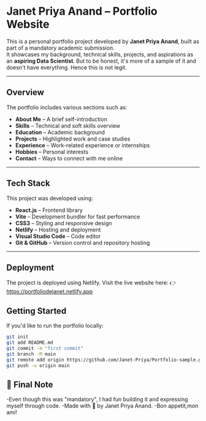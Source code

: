 #  Janet Priya Anand – Portfolio Website

This is a personal portfolio project developed by **Janet Priya Anand**, built as part of a mandatory academic submission.  
It showcases my background, technical skills, projects, and aspirations as an **aspiring Data Scientist**.
But to be honest, it's more of a sample of it and doesn't have everything. Hence this is not legit.

---

##  Overview

The portfolio includes various sections such as:

- **About Me** – A brief self-introduction
- **Skills** – Technical and soft skills overview
- **Education** – Academic background
- **Projects** – Highlighted work and case studies
- **Experience** – Work-related experience or internships
- **Hobbies** – Personal interests
- **Contact** – Ways to connect with me online

---

##  Tech Stack

This project was developed using:

- **React.js** – Frontend library
- **Vite** – Development bundler for fast performance
- **CSS3** – Styling and responsive design
- **Netlify** – Hosting and deployment
- **Visual Studio Code** – Code editor
- **Git & GitHub** – Version control and repository hosting

---

##  Deployment
The project is deployed using Netlify.
Visit the live website here:
👉 https://portfoliodejanet.netlify.app

## Getting Started

If you'd like to run the portfolio locally:

```bash
git init
git add README.md
git commit -m "first commit"
git branch -M main
git remote add origin https://github.com/Janet-Priya/Portfolio-sample.git
git push -u origin main
```


## 🧁 Final Note
-Even though this was "mandatory", I had fun building it and expressing myself through code.
-Made with 💖 by Janet Priya Anand.
-Bon appetit,mon ami!

